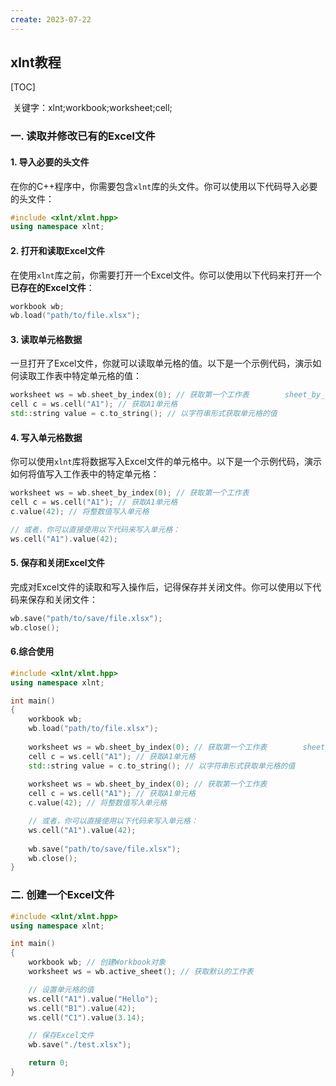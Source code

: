 ```yaml
---
create: 2023-07-22
---
```

## xlnt教程

[TOC]

​	关键字：xlnt;workbook;worksheet;cell;

### 一. 读取并修改已有的Excel文件

#### 1. 导入必要的头文件

在你的C++程序中，你需要包含`xlnt`库的头文件。你可以使用以下代码导入必要的头文件：

```cpp
#include <xlnt/xlnt.hpp>
using namespace xlnt;
```

#### 2. 打开和读取Excel文件

在使用`xlnt`库之前，你需要打开一个Excel文件。你可以使用以下代码来打开一个**已存在的Excel文件**：

```cpp
workbook wb;
wb.load("path/to/file.xlsx");
```

#### 3. 读取单元格数据

一旦打开了Excel文件，你就可以读取单元格的值。以下是一个示例代码，演示如何读取工作表中特定单元格的值：

```cpp
worksheet ws = wb.sheet_by_index(0); // 获取第一个工作表		sheet_by_id/sheet_by_title
cell c = ws.cell("A1"); // 获取A1单元格
std::string value = c.to_string(); // 以字符串形式获取单元格的值
```

#### 4. 写入单元格数据

你可以使用`xlnt`库将数据写入Excel文件的单元格中。以下是一个示例代码，演示如何将值写入工作表中的特定单元格：

```cpp
worksheet ws = wb.sheet_by_index(0); // 获取第一个工作表
cell c = ws.cell("A1"); // 获取A1单元格
c.value(42); // 将整数值写入单元格

// 或者，你可以直接使用以下代码来写入单元格：
ws.cell("A1").value(42);
```

#### 5. 保存和关闭Excel文件

完成对Excel文件的读取和写入操作后，记得保存并关闭文件。你可以使用以下代码来保存和关闭文件：

```cpp
wb.save("path/to/save/file.xlsx");
wb.close();
```

#### 6.综合使用

```C++
#include <xlnt/xlnt.hpp>
using namespace xlnt;

int main()
{
    workbook wb;
	wb.load("path/to/file.xlsx");
    
    worksheet ws = wb.sheet_by_index(0); // 获取第一个工作表		sheet_by_id/sheet_by_title
	cell c = ws.cell("A1"); // 获取A1单元格
	std::string value = c.to_string(); // 以字符串形式获取单元格的值
    
    worksheet ws = wb.sheet_by_index(0); // 获取第一个工作表
    cell c = ws.cell("A1"); // 获取A1单元格
    c.value(42); // 将整数值写入单元格

    // 或者，你可以直接使用以下代码来写入单元格：
    ws.cell("A1").value(42);
    
    wb.save("path/to/save/file.xlsx");
	wb.close();
}
```

### 二. 创建一个Excel文件

```C++
#include <xlnt/xlnt.hpp>
using namespace xlnt;

int main()
{
    workbook wb; // 创建Workbook对象
    worksheet ws = wb.active_sheet(); // 获取默认的工作表

    // 设置单元格的值
    ws.cell("A1").value("Hello");
    ws.cell("B1").value(42);
    ws.cell("C1").value(3.14);

    // 保存Excel文件
    wb.save("./test.xlsx");

    return 0;
}

```


